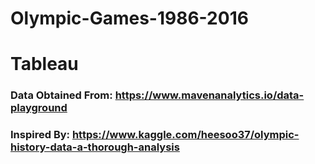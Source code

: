 # Olympic-Games-1986-2016

# Tableau
### Data Obtained From: https://www.mavenanalytics.io/data-playground

### Inspired By: https://www.kaggle.com/heesoo37/olympic-history-data-a-thorough-analysis
